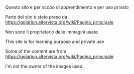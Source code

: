 Questo sito è per scopo di apprendimento e per uso privato

Parte del sito è stato preso da
https://golarion.altervista.org/wiki/Pagina_principale


Non sono il proprietario delle immagini usate.


This site is for learning purpose and private use

Some of the content are from
https://golarion.altervista.org/wiki/Pagina_principale

I'm not the owner of the images used.